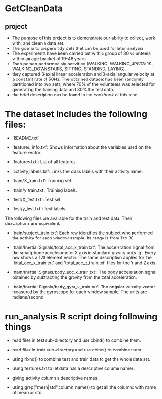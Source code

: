 # GetCleanData

## project

- The purpose of this project is to demonstrate our ability to collect, work with, and clean a data set.
- The goal is to prepare tidy data that can be used for later analysis
- The experiments have been carried out with a group of 30 volunteers within an age bracket of 19-48 years.
- Each person performed six activities (WALKING, WALKING_UPSTAIRS, WALKING_DOWNSTAIRS, SITTING, STANDING, LAYING). 
- they captured 3-axial linear acceleration and 3-axial angular velocity at a constant rate of 50Hz. The obtained dataset has been randomly partitioned into two sets, where 70% of the volunteers was selected for generating the training data and 30% the test data.
- the brief description can be found in the *codebook* of this repo.


The dataset includes the following files:
=========================================

- 'README.txt'

- 'features_info.txt': Shows information about the variables used on the feature vector.

- 'features.txt': List of all features.

- 'activity_labels.txt': Links the class labels with their activity name.

- 'train/X_train.txt': Training set.

- 'train/y_train.txt': Training labels.

- 'test/X_test.txt': Test set.

- 'test/y_test.txt': Test labels.

The following files are available for the train and test data. Their descriptions are equivalent. 

- 'train/subject_train.txt': Each row identifies the subject who performed the activity for each window sample. Its range is from 1 to 30. 

- 'train/Inertial Signals/total_acc_x_train.txt': The acceleration signal from the smartphone accelerometer X axis in standard gravity units 'g'. Every row shows a 128 element vector. The same description applies for the 'total_acc_x_train.txt' and 'total_acc_z_train.txt' files for the Y and Z axis. 

- 'train/Inertial Signals/body_acc_x_train.txt': The body acceleration signal obtained by subtracting the gravity from the total acceleration. 

- 'train/Inertial Signals/body_gyro_x_train.txt': The angular velocity vector measured by the gyroscope for each window sample. The units are radians/second. 


run_analysis.R script doing following things
=====================================================
- read files in test sub-directory and use cbind() to combine them.

- read files in  train sub-directory and use cbind() to combine them.

- using rbind() to combine test and train data to get the whole data set.

- using features.txt to let data has a descriptive column names.

- giving activity column a descriptive names.

- using grep("mean|std",column_names) to get all the columns with name of mean or std.



